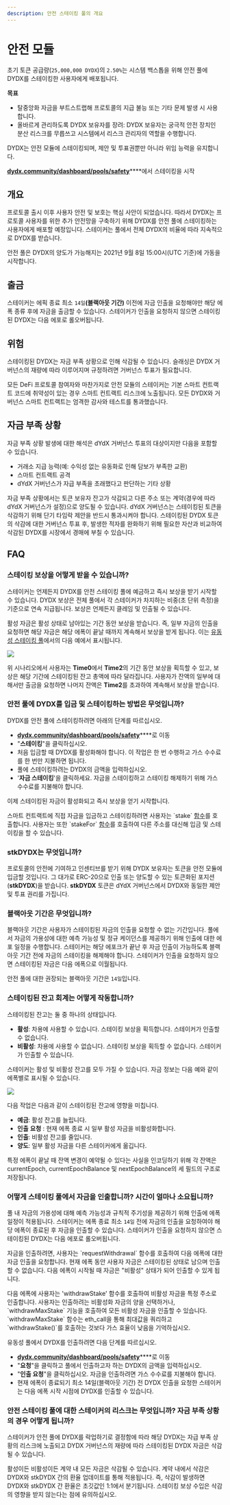 ```yaml
---
description: 안전 스테이킹 풀의 개요
---
```


# 안전 모듈

초기 토큰 공급량(`25,000,000 DYDX`)의 `2.50%`는 시스템 백스톱을 위해 안전 풀에 DYDX를 스테이킹한 사용자에게 배포됩니다.

**목표**

* 탈중앙화 자금을 부트스트랩해 프로토콜의 지급 불능 또는 기타 문제 발생 시 사용합니다.
* 올바르게 관리하도록 DYDX 보유자를 장려: DYDX 보유자는 궁극적 안전 장치인 분산 리스크를 무릅쓰고 시스템에서 리스크 관리자의 역할을 수행합니다.

DYDX는 안전 모듈에 스테이킹되며, 제안 및 투표권뿐만 아니라 위임 능력을 유지합니다.

[**dydx.community/dashboard/pools/safety**](https://dydx.community/dashboard/pools/safety)\*\*\*\*에서 스테이킹을 시작

## 개요

프로토콜 출시 이후 사용자 안전 및 보호는 핵심 사안이 되었습니다. 따라서 DYDX는 프로토콜 사용자를 위한 추가 안전망을 구축하기 위해 DYDX를 안전 풀에 스테이킹하는 사용자에게 배포할 예정입니다. 스테이커는 풀에서 전체 DYDX의 비율에 따라 지속적으로 DYDX를 받습니다.

안전 풀은 DYDX의 양도가 가능해지는 2021년 9월 8일 15:00시(UTC 기준)에 가동을 시작합니다.

## 출금

스테이커는 에픽 종료 최소 `14일`**(블랙아웃 기간)** 이전에 자금 인출을 요청해야만 해당 에폭 종류 후에 자금을 출금할 수 있습니다. 스테이커가 인출을 요청하지 않으면 스테이킹된 DYDX는 다음 에포로 롤오버됩니다.

## 위험

스테이킹된 DYDX는 자금 부족 상황으로 인해 삭감될 수 있습니다. 슬래싱은 DYDX 거버넌스의 재량에 따라 이루어지며 규정하려면 거버넌스 투표가 필요합니다.

모든 DeFi 프로토콜 참여자와 마찬가지로 안전 모듈의 스테이커는 기본 스마트 컨트랙트 코드에 취약성이 있는 경우 스마트 컨트랙트 리스크에 노출됩니다. 모든 DYDX와 거버넌스 스마트 컨트랙트는 엄격한 감사와 테스트를 통과했습니다.

## 자금 부족 상황

자금 부족 상황 발생에 대한 해석은 dYdX 거버넌스 투표의 대상이지만 다음을 포함할 수 있습니다.

* 거래소 지급 능력(예: 수익성 없는 유동화로 인해 담보가 부족한 교환)
* 스마트 컨트랙트 공격
* dYdX 거버넌스가 자급 부족을 초래했다고 판단하는 기타 상황

자금 부족 상황에서는 토큰 보유자 잔고가 삭감되고 다른 주소 또는 계약(경우에 따라 dYdX 거버넌스가 설정)으로 양도될 수 있습니다. dYdX 거버넌스는 스테이킹된 토큰을 삭감하기 위해 단기 타임락 제안을 반드시 통과시켜야 합니다. 스테이킹된 DYDX 토큰의 삭감에 대한 거버넌스 투표 후, 발생한 적자를 완화하기 위해 필요한 자산과 비교하여 삭감된 DYDX를 시장에서 경매에 부칠 수 있습니다.

## FAQ

### 스테이킹 보상을 어떻게 받을 수 있습니까?

스테이커는 언제든지 DYDX를 안전 스테이킹 풀에 예금하고 즉시 보상을 받기 시작할 수 있습니다. DYDX 보상은 전체 풀에서 각 스테이커가 차지하는 비중(초 단위 측정)을 기준으로 연속 지급됩니다. 보상은 언제든지 클레임 및 인출될 수 있습니다.

활성 자금은 활성 상태로 남아있는 기간 동안 보상을 받습니다. 즉, 일부 자금의 인출을 요청하면 해당 자금은 해당 에폭이 끝날 때까지 계속해서 보상을 받게 됩니다. 이는 [유동성 스테이킹 풀](https://docs.dydx.community/dydx-governance/staking-pools/liquidity-staking-pool)에서의 다음 예에서 표시됩니다.

![](../.gitbook/assets/1-earning-staking-rewards.png)

위 시나리오에서 사용자는 **Time0**에서 **Time2**의 기간 동안 보상을 획득할 수 있고, 보상은 해당 기간에 스테이킹된 잔고 총액에 따라 달라집니다. 사용자가 잔액의 일부에 대해서만 출금을 요청하면 나머지 잔액은 **Time2**를 초과하여 계속해서 보상을 받습니다.

### 안전 풀에 DYDX를 입금 및 스테이킹하는 방법은 무엇입니까?

DYDX를 안전 풀에 스테이킹하려면 아래의 단계를 따르십시오.

* [**dydx.community/dashboard/pools/safety**](https://dydx.community/dashboard/pools/safety)\*\*\*\*로 이동
* "**스테이킹**"을 클릭하십시오.
* 처음 입금할 때 DYDX를 활성화해야 합니다. 이 작업은 한 번 수행하고 가스 수수료를 한 번만 지불하면 됩니다.
* 풀에 스테이킹하려는 DYDX의 금액을 입력하십시오.
* '**자금 스테이킹**'을 클릭하세요. 자금을 스테이킹하고 스테이킹 해제하기 위해 가스 수수료를 지불해야 합니다.

이제 스테이킹된 자금이 활성화되고 즉시 보상을 얻기 시작합니다.

스마트 컨트랙트에 직접 자금을 입금하고 스테이킹하려면 사용자는 \`stake\` [함수](https://github.com/dydxprotocol/governance-private/blob/2645927b44f517f51c84e35a00a1ee810300c13f/contracts/liquidity/v1/impl/LS1Staking.sol#L59)를 호출합니다. 사용자는 또한 \`stakeFor\` [함수](https://github.com/dydxprotocol/governance-private/blob/2645927b44f517f51c84e35a00a1ee810300c13f/contracts/liquidity/v1/impl/LS1Staking.sol#L64)를 호출하여 다른 주소를 대신해 입금 및 스테이킹을 할 수 있습니다.

### stkDYDX는 무엇입니까?

프로토콜의 안전에 기여하고 인센티브를 받기 위해 DYDX 보유자는 토큰을 안전 모듈에 입금할 것입니다. 그 대가로 ERC-20으로 인출 또는 양도할 수 있는 토큰화된 포지션(**stkDYDX**)을 받습니다. **stkDYDX** 토큰은 dYdX 거버넌스에서 DYDX와 동일한 제안 및 투표 권리를 가집니다.

### 블랙아웃 기간은 무엇입니까?

블랙아웃 기간은 사용자가 스테이킹된 자금의 인출을 요청할 수 없는 기간입니다. 풀에서 자금의 가용성에 대한 예측 가능성 및 정규 케이던스를 제공하기 위해 인출에 대한 에포 일정을 수행합니다. 스테이커는 해당 에포크가 끝난 후 자금 인출이 가능하도록 블랙아웃 기간 전에 자금의 스테이킹을 해제해야 합니다. 스테이커가 인출을 요청하지 않으면 스테이킹된 자금은 다음 에폭으로 이월됩니다.

안전 풀에 대한 권장되는 블랙아웃 기간은 `14일`입니다.

### 스테이킹된 잔고 회계는 어떻게 작동합니까?

스테이킹된 잔고는 둘 중 하나의 상태입니다.

* **활성**: 차용에 사용할 수 있습니다. 스테이킹 보상을 획득합니다. 스테이커가 인출할 수 없습니다.
* **비활성**: 차용에 사용할 수 없습니다. 스테이킹 보상을 획득할 수 없습니다. 스테이커가 인출할 수 있습니다.

스테이커는 활성 및 비활성 잔고를 모두 가질 수 있습니다. 자금 정보는 다음 예와 같이 에폭별로 표시될 수 있습니다.

![](../.gitbook/assets/1-staked-balance-accounting.png)

다음 작업은 다음과 같이 스테이킹된 잔고에 영향을 미칩니다.

* **예금**: 활성 잔고를 늘립니다.
* **인출** **요청** : 현재 에폭 종료 시 일부 활성 자금을 비활성화합니다.
* **인출**: 비활성 잔고를 줄입니다.
* **양도**: 일부 활성 자금을 다른 스테이커에게 옮깁니다.

특정 에폭이 끝날 때 잔액 변경이 예약될 수 있다는 사실을 인코딩하기 위해 각 잔액은 currentEpoch, currentEpochBalance 및 nextEpochBalance의 세 필드의 구조로 저장됩니다.

### 어떻게 스테이킹 풀에서 자금을 인출합니까? 시간이 얼마나 소요됩니까?

풀 내 자금의 가용성에 대해 예측 가능성과 규칙적 주기성을 제공하기 위해 인출에 에폭 일정이 적용됩니다. 스테이커는 에폭 종료 최소 `14일` 전에 자금의 인출을 요청하여야 해당 에폭이 종료된 후 자금을 인출할 수 있습니다. 스테이커가 인출을 요청하지 않으면 스테이킹된 DYDX는 다음 에포로 롤오버됩니다.

자금을 인출하려면, 사용자는 \`requestWithdrawal\` 함수를 호출하여 다음 에폭에 대한 자금 인출을 요청합니다. 현재 에폭 동안 사용자 자금은 스테이킹된 상태로 남으며 인출할 수 없습니다. 다음 에폭이 시작될 때 자금은 "비활성" 상태가 되어 인출할 수 있게 됩니다.

다음 에폭에 사용자는 \'withdrawStake\' 함수를 호출하여 비활성 자금을 특정 주소로 인출합니다. 사용자는 인출하려는 비활성화 자금의 양을 선택하거나, \`withdrawMaxStake\` 기능을 호출하여 모든 비활성 자금을 인출할 수 있습니다. \`withdrawMaxStake\` 함수는 eth\_call을 통해 최대값을 쿼리하고 \`withdrawStake()\`를 호출하는 것보다 가스 효율이 낮음을 기억하십시오.

유동성 풀에서 DYDX를 인출하려면 다음 단계를 따르십시오.

* [**dydx.community/dashboard/pools/safety**](https://dydx.community/dashboard/pools/safety)\*\*\*\*로 이동
* "**요청**"을 클릭하고 풀에서 인출하고자 하는 DYDX의 금액을 입력하십시오.
* "**인출 요청**"을 클릭하십시오. 자금을 인출하려면 가스 수수료를 지불해야 합니다.
* 현재 에폭이 종료되기 최소 14일\(블랙아웃 기간\) 전 DYDX 인출을 요청한 스테이커는 다음 에폭 시작 시점에 DYDX를 인출할 수 있습니다.

### 안전 스테이킹 풀에 대한 스테이커의 리스크는 무엇입니까? 자금 부족 상황의 경우 어떻게 됩니까?

스테이커가 안전 풀에 DYDX를 락업하기로 결정함에 따라 해당 DYDX는 자급 부족 상황의 리스크에 노출되고 DYDX 거버넌스의 재량에 따라 스테이킹된 DYDX 자금은 삭감될 수 있습니다.

활성이든 비활성이든 계약 내 모든 자금은 삭감될 수 있습니다. 계약 내에서 삭감은 DYDX와 stkDYDX 간의 환율 업데이트를 통해 적용됩니다. 즉, 삭감이 발생하면 DYDX와 stkDYDX 간 환율은 초깃값인 1:1에서 분기됩니다. 스테이킹 보상 수입은 삭감의 영향을 받지 않는다는 점에 유의하십시오.
